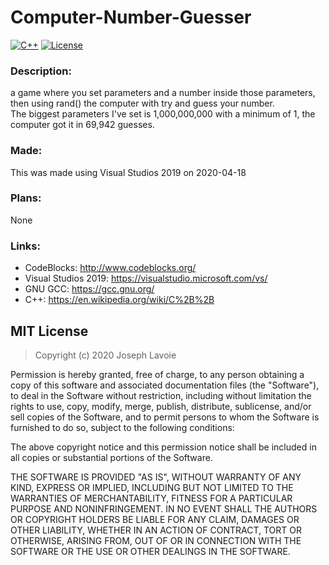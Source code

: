 # Computer-Number-Guesser
[![C++](https://img.shields.io/badge/language-C%2B%2B-%23f34b7d.svg?style=plastic)](https://en.wikipedia.org/wiki/C%2B%2B)
[![License](https://img.shields.io/github/license/danielkrupinski/Osiris.svg?style=plastic)](LICENSE)

### Description:
a game where you set parameters and a number inside those parameters, then using rand() the computer with try and guess your number.  
The biggest parameters I've set is 1,000,000,000 with a minimum of 1, the computer got it in 69,942 guesses.

### Made:
This was made using Visual Studios 2019 on 2020-04-18

### Plans:
None

### Links:
* CodeBlocks: http://www.codeblocks.org/
* Visual Studios 2019: https://visualstudio.microsoft.com/vs/
* GNU GCC: https://gcc.gnu.org/
* C++: https://en.wikipedia.org/wiki/C%2B%2B

## MIT License

> Copyright (c) 2020 Joseph Lavoie

Permission is hereby granted, free of charge, to any person obtaining a copy
of this software and associated documentation files (the "Software"), to deal
in the Software without restriction, including without limitation the rights
to use, copy, modify, merge, publish, distribute, sublicense, and/or sell
copies of the Software, and to permit persons to whom the Software is
furnished to do so, subject to the following conditions:

The above copyright notice and this permission notice shall be included in all
copies or substantial portions of the Software.

THE SOFTWARE IS PROVIDED "AS IS", WITHOUT WARRANTY OF ANY KIND, EXPRESS OR
IMPLIED, INCLUDING BUT NOT LIMITED TO THE WARRANTIES OF MERCHANTABILITY,
FITNESS FOR A PARTICULAR PURPOSE AND NONINFRINGEMENT. IN NO EVENT SHALL THE
AUTHORS OR COPYRIGHT HOLDERS BE LIABLE FOR ANY CLAIM, DAMAGES OR OTHER
LIABILITY, WHETHER IN AN ACTION OF CONTRACT, TORT OR OTHERWISE, ARISING FROM,
OUT OF OR IN CONNECTION WITH THE SOFTWARE OR THE USE OR OTHER DEALINGS IN THE
SOFTWARE.
